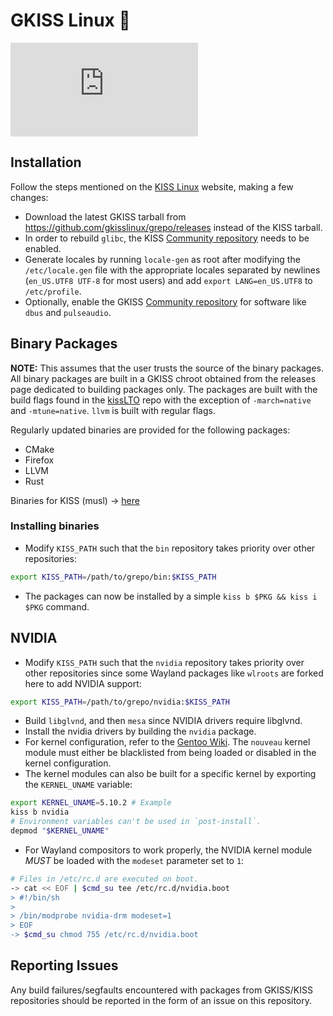 # GKISS Linux 🐂

![Downloads](https://img.shields.io/github/downloads/gkisslinux/grepo/latest/gkiss-chroot-2021.7-5.tar.xz)

## Installation

Follow the steps mentioned on the [KISS Linux](https://k1sslinux.org/install) website, making a few changes:

* Download the latest GKISS tarball from https://github.com/gkisslinux/grepo/releases instead of the KISS tarball.
* In order to rebuild `glibc`, the KISS [Community repository](https://github.com/kiss-community/repo-community) needs to be enabled.
* Generate locales by running `locale-gen` as root after modifying the `/etc/locale.gen` file with the appropriate locales separated by newlines (`en_US.UTF8 UTF-8` for most users) and add `export LANG=en_US.UTF8` to `/etc/profile`.
* Optionally, enable the GKISS [Community repository](https://github.com/gkisslinux/gcommunity) for software like `dbus` and `pulseaudio`.

## Binary Packages

**NOTE:** This assumes that the user trusts the source of the binary packages. All binary packages are built in a GKISS chroot obtained from the releases page dedicated to building packages only. The packages are built with the build flags found in the [kissLTO](https://github.com/git-bruh/kissLTO) repo with the exception of `-march=native` and `-mtune=native`. `llvm` is built with regular flags.

Regularly updated binaries are provided for the following packages:
* CMake
* Firefox
* LLVM
* Rust

Binaries for KISS (musl) -> [here](https://github.com/kiss-community/repo-bin)

### Installing binaries

* Modify `KISS_PATH` such that the `bin` repository takes priority over other repositories:
```sh
export KISS_PATH=/path/to/grepo/bin:$KISS_PATH
```
* The packages can now be installed by a simple `kiss b $PKG && kiss i $PKG` command.

## NVIDIA

* Modify `KISS_PATH` such that the `nvidia` repository takes priority over other repositories since some Wayland packages like `wlroots` are forked here to add NVIDIA support:
```sh
export KISS_PATH=/path/to/grepo/nvidia:$KISS_PATH
```
* Build `libglvnd`, and then `mesa` since NVIDIA drivers require libglvnd.
* Install the nvidia drivers by building the `nvidia` package.
* For kernel configuration, refer to the [Gentoo Wiki](https://wiki.gentoo.org/wiki/NVIDIA/nvidia-drivers#Kernel_compatibility). The `nouveau` kernel module must either be blacklisted from being loaded or disabled in the kernel configuration.
* The kernel modules can also be built for a specific kernel by exporting the `KERNEL_UNAME` variable:
```sh
export KERNEL_UNAME=5.10.2 # Example
kiss b nvidia
# Environment variables can't be used in `post-install`.
depmod "$KERNEL_UNAME"
```
* For Wayland compositors to work properly, the NVIDIA kernel module _MUST_ be loaded with the `modeset` parameter set to `1`:
```sh
# Files in /etc/rc.d are executed on boot.
-> cat << EOF | $cmd_su tee /etc/rc.d/nvidia.boot
> #!/bin/sh
>
> /bin/modprobe nvidia-drm modeset=1
> EOF
-> $cmd_su chmod 755 /etc/rc.d/nvidia.boot
```

## Reporting Issues

Any build failures/segfaults encountered with packages from GKISS/KISS repositories should be reported in the form of an issue on this repository.
